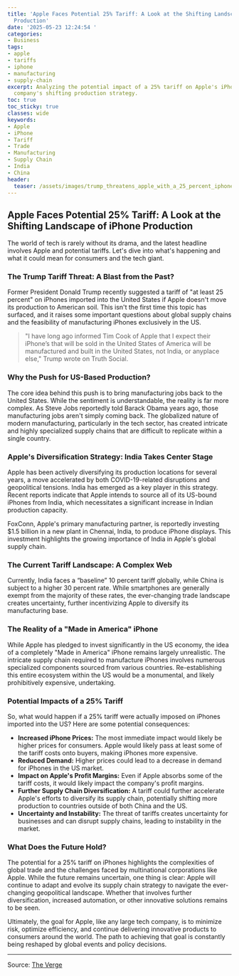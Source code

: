 ```yaml
---
title: 'Apple Faces Potential 25% Tariff: A Look at the Shifting Landscape of iPhone
  Production'
date: '2025-05-23 12:24:54 '
categories:
- Business
tags:
- apple
- tariffs
- iphone
- manufacturing
- supply-chain
excerpt: Analyzing the potential impact of a 25% tariff on Apple's iPhones and the
  company's shifting production strategy.
toc: true
toc_sticky: true
classes: wide
keywords:
- Apple
- iPhone
- Tariff
- Trade
- Manufacturing
- Supply Chain
- India
- China
header:
  teaser: /assets/images/trump_threatens_apple_with_a_25_percent_iphone_tar_20250523122453.jpg
---
```


## Apple Faces Potential 25% Tariff: A Look at the Shifting Landscape of iPhone Production

The world of tech is rarely without its drama, and the latest headline involves Apple and potential tariffs. Let's dive into what's happening and what it could mean for consumers and the tech giant.

### The Trump Tariff Threat: A Blast from the Past?

Former President Donald Trump recently suggested a tariff of "at least 25 percent" on iPhones imported into the United States if Apple doesn't move its production to American soil. This isn't the first time this topic has surfaced, and it raises some important questions about global supply chains and the feasibility of manufacturing iPhones exclusively in the US.

>"I have long ago informed Tim Cook of Apple that I expect their iPhone’s that will be sold in the United States of America will be manufactured and built in the United States, not India, or anyplace else," Trump wrote on Truth Social.

### Why the Push for US-Based Production?

The core idea behind this push is to bring manufacturing jobs back to the United States. While the sentiment is understandable, the reality is far more complex. As Steve Jobs reportedly told Barack Obama years ago, those manufacturing jobs aren't simply coming back. The globalized nature of modern manufacturing, particularly in the tech sector, has created intricate and highly specialized supply chains that are difficult to replicate within a single country.

### Apple's Diversification Strategy: India Takes Center Stage

Apple has been actively diversifying its production locations for several years, a move accelerated by both COVID-19-related disruptions and geopolitical tensions. India has emerged as a key player in this strategy. Recent reports indicate that Apple intends to source all of its US-bound iPhones from India, which necessitates a significant increase in Indian production capacity.

FoxConn, Apple's primary manufacturing partner, is reportedly investing $1.5 billion in a new plant in Chennai, India, to produce iPhone displays. This investment highlights the growing importance of India in Apple's global supply chain.

### The Current Tariff Landscape: A Complex Web

Currently, India faces a “baseline” 10 percent tariff globally, while China is subject to a higher 30 percent rate. While smartphones are generally exempt from the majority of these rates, the ever-changing trade landscape creates uncertainty, further incentivizing Apple to diversify its manufacturing base.

### The Reality of a "Made in America" iPhone

While Apple has pledged to invest significantly in the US economy, the idea of a completely "Made in America" iPhone remains largely unrealistic. The intricate supply chain required to manufacture iPhones involves numerous specialized components sourced from various countries. Re-establishing this entire ecosystem within the US would be a monumental, and likely prohibitively expensive, undertaking.

### Potential Impacts of a 25% Tariff

So, what would happen if a 25% tariff were actually imposed on iPhones imported into the US? Here are some potential consequences:

*   **Increased iPhone Prices:** The most immediate impact would likely be higher prices for consumers. Apple would likely pass at least some of the tariff costs onto buyers, making iPhones more expensive.
*   **Reduced Demand:** Higher prices could lead to a decrease in demand for iPhones in the US market.
*   **Impact on Apple's Profit Margins:** Even if Apple absorbs some of the tariff costs, it would likely impact the company's profit margins.
*   **Further Supply Chain Diversification:** A tariff could further accelerate Apple's efforts to diversify its supply chain, potentially shifting more production to countries outside of both China and the US.
*   **Uncertainty and Instability:** The threat of tariffs creates uncertainty for businesses and can disrupt supply chains, leading to instability in the market.

### What Does the Future Hold?

The potential for a 25% tariff on iPhones highlights the complexities of global trade and the challenges faced by multinational corporations like Apple. While the future remains uncertain, one thing is clear: Apple will continue to adapt and evolve its supply chain strategy to navigate the ever-changing geopolitical landscape. Whether that involves further diversification, increased automation, or other innovative solutions remains to be seen.

Ultimately, the goal for Apple, like any large tech company, is to minimize risk, optimize efficiency, and continue delivering innovative products to consumers around the world. The path to achieving that goal is constantly being reshaped by global events and policy decisions.


---

Source: [The Verge](https://www.theverge.com/news/673424/trump-apple-iphone-tariff-25-percent-india)